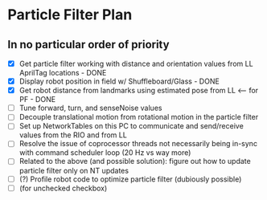 # Particle Filter Plan

## In no particular order of priority

- [x] Get particle filter working with distance and orientation values from LL AprilTag locations - DONE
- [x] Display robot position in field w/ Shuffleboard/Glass - DONE
- [x] Get robot distance from landmarks using estimated pose from LL <-- for PF - DONE
- [ ] Tune forward, turn, and senseNoise values
- [ ] Decouple translational motion from rotational motion in the particle filter
- [ ] Set up NetworkTables on this PC to communicate and send/receive values from the RIO and from LL
- [ ] Resolve the issue of coprocessor threads not necessarily being in-sync with command scheduler loop (20 Hz vs way more)
- [ ] Related to the above (and possible solution): figure out how to update particle filter only on NT updates
- [ ] (?) Profile robot code to optimize particle filter (dubiously possible)
- [ ] (for unchecked checkbox)
